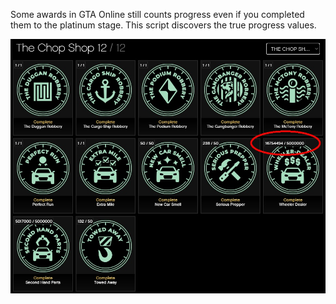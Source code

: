 Some awards in GTA Online still counts progress even if you completed them to the platinum stage. This script discovers the true progress values.

![sample](https://raw.githubusercontent.com/PLTytus/tampermonkey-rgsc-gtao-discover-true-awards-progress-value/master/sample.jpg)
